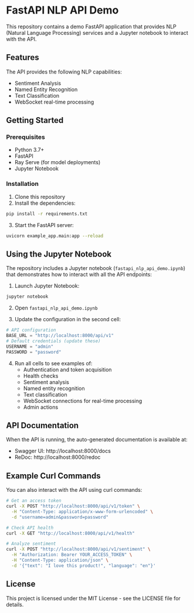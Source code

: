 # FastAPI NLP API Demo

This repository contains a demo FastAPI application that provides NLP (Natural Language Processing) services and a Jupyter notebook to interact with the API.

## Features

The API provides the following NLP capabilities:
- Sentiment Analysis
- Named Entity Recognition
- Text Classification
- WebSocket real-time processing

## Getting Started

### Prerequisites

- Python 3.7+
- FastAPI
- Ray Serve (for model deployments)
- Jupyter Notebook

### Installation

1. Clone this repository
2. Install the dependencies:
```bash
pip install -r requirements.txt
```
3. Start the FastAPI server:
```bash
uvicorn example_app.main:app --reload
```

## Using the Jupyter Notebook

The repository includes a Jupyter notebook (`fastapi_nlp_api_demo.ipynb`) that demonstrates how to interact with all the API endpoints:

1. Launch Jupyter Notebook:
```bash
jupyter notebook
```

2. Open `fastapi_nlp_api_demo.ipynb`

3. Update the configuration in the second cell:
```python
# API configuration
BASE_URL = "http://localhost:8000/api/v1"
# Default credentials (update these)
USERNAME = "admin"
PASSWORD = "password"
```

4. Run all cells to see examples of:
   - Authentication and token acquisition
   - Health checks
   - Sentiment analysis
   - Named entity recognition
   - Text classification
   - WebSocket connections for real-time processing
   - Admin actions

## API Documentation

When the API is running, the auto-generated documentation is available at:
- Swagger UI: http://localhost:8000/docs
- ReDoc: http://localhost:8000/redoc

## Example Curl Commands

You can also interact with the API using curl commands:

```bash
# Get an access token
curl -X POST "http://localhost:8000/api/v1/token" \
  -H "Content-Type: application/x-www-form-urlencoded" \
  -d "username=admin&password=password"

# Check API health
curl -X GET "http://localhost:8000/api/v1/health"

# Analyze sentiment
curl -X POST "http://localhost:8000/api/v1/sentiment" \
  -H "Authorization: Bearer YOUR_ACCESS_TOKEN" \
  -H "Content-Type: application/json" \
  -d '{"text": "I love this product!", "language": "en"}'
```

## License

This project is licensed under the MIT License - see the LICENSE file for details.
